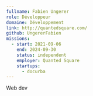 ```yaml
---
fullname: Fabien Ungerer
role: Développeur
domaine: Développement
link: http://quantedsquare.com/
github: UngererFabien
missions:
  - start: 2021-09-06
    end: 2024-09-30
    status: independent
    employer: Quanted Square
    startups:
      - docurba
---
```

Web dev